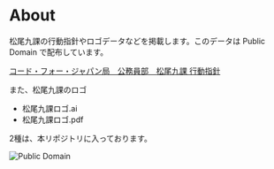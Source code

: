# About
松尾九課の行動指針やロゴデータなどを掲載します。このデータは Public Domain で配布しています。

[コード・フォー・ジャパン局　公務員部　松尾九課 行動指針](https://github.com/matsuo9/about/wiki)

また、松尾九課のロゴ

* 松尾九課ロゴ.ai
* 松尾九課ロゴ.pdf

2種は、本リポジトリに入っております。

![Public Domain](http://i.creativecommons.org/p/mark/1.0/88x31.png)
